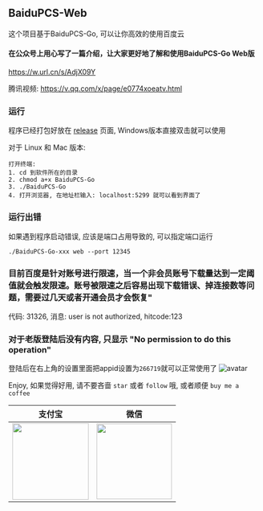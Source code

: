 ## BaiduPCS-Web

这个项目基于BaiduPCS-Go, 可以让你高效的使用百度云

#### 在公众号上用心写了一篇介绍，让大家更好地了解和使用BaiduPCS-Go Web版
https://w.url.cn/s/AdjX09Y



腾讯视频: https://v.qq.com/x/page/e0774xoeatv.html

### 运行
程序已经打包好放在 [release](https://github.com/liuzhuoling2011/baidupcs-web/releases) 页面, Windows版本直接双击就可以使用

对于 Linux 和 Mac 版本:
```
打开终端:
1. cd 到软件所在的目录
2. chmod a+x BaiduPCS-Go
3. ./BaiduPCS-Go
4. 打开浏览器, 在地址栏输入: localhost:5299 就可以看到界面了
```

### 运行出错
如果遇到程序启动错误, 应该是端口占用导致的, 可以指定端口运行

```./BaiduPCS-Go-xxx web --port 12345```

### 目前百度是针对账号进行限速，当一个非会员账号下载量达到一定阈值就会触发限速。账号被限速之后容易出现下载错误、掉连接数等问题，需要过几天或者开通会员才会恢复"
代码: 31326, 消息: user is not authorized, hitcode:123

### 对于老版登陆后没有内容, 只显示 "No permission to do this operation"
登陆后在右上角的设置里面把appid设置为```266719```就可以正常使用了
![avatar](http://oozw0y5q9.bkt.clouddn.com/20180918142033.png)

Enjoy, 如果觉得好用, 请不要吝啬 ```star``` 或者 ```follow``` 哦, 或者顺便 ```buy me a coffee```

|支付宝|微信|
|:-----:|:-----:|
|<img width="152" src="https://i.loli.net/2018/09/11/5b9762ccc140f.png">|<img width="150" src="https://i.loli.net/2018/09/11/5b9762ad8fcb3.png"/>|
